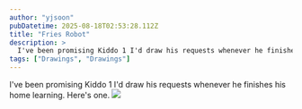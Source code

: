 ```yaml
---
author: "yjsoon"
pubDatetime: 2025-08-18T02:53:28.112Z
title: "Fries Robot"
description: >
  I've been promising Kiddo 1 I'd draw his requests whenever he finishes his home learning. Here's one.
tags: ["Drawings", "Drawings"]
---
```






I've been promising Kiddo 1 I'd draw his requests whenever he finishes his home learning. Here's one. ![](/images/2019/01/img_1038.jpg)